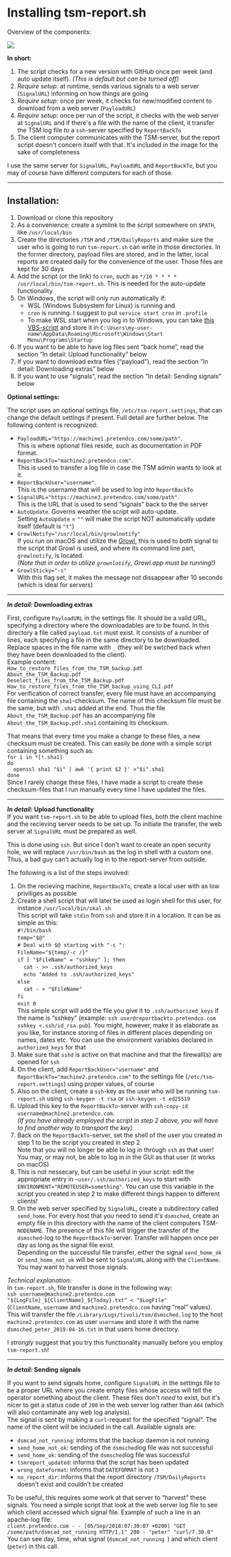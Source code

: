 # Installing tsm-report.sh
Overview of the components:

![](overview.png)

**In short:**

1. The script checks for a new version with GitHub once per week (and auto update itself). *(This is default but can be turned off)*
2. *Require setup:* at runtime, sends various signals to a web server (`SignalURL`) informing on how things are going
3. *Require setup:* once per week, it checks for new/modified content to download from a web server (`PayloadURL`)
4. *Require setup:* once per run of the script, it checks with the web server at `SignalURL` and if there's a file with the name of the client, it transfer the TSM log file to a `ssh`-server specified by `ReportBackTo`
5. The client computer communicates with the TSM-server, but the report script doesn't concern itself with that. It's included in the image for the sake of completeness

I use the same server for `SignalURL`, `PayloadURL` and `ReportBackTo`, but you may of course have different computers for each of those.

-----

## Installation:

1. Download or clone this repository
2. As a convenience: create a symlink to the script somewhere on `$PATH`, like `/usr/local/bin`
3. Create the directories `/TSM` and `/TSM/DailyReports` and make sure the user who is going to run `tsm-report.sh` can write in those directories. In the former directory, payload files are stored, and in the latter, local reports are created daily for the convenience of the user. Those files are kept for 30 days
4. Add the script (or the link) to `cron`, such as `*/10 * * * * /usr/local/bin/tsm-report.sh`. This is needed for the auto-update functionality
5. On Windows, the script will only run automatically if:
   * WSL (Windows Subsystem for Linux) is running and
   * `cron` is running. I suggest to put `service start cron` in `.profile`
   * To make WSL start when you log in to Windows, you can take [this VBS-script](https://gist.github.com/leonelsr/cde77574519eb1fd672bc9690e01257e) and store it in `C:\Users\my-user-name\AppData\Roaming\Microsoft\Windows\Start Menu\Programs\Startup`
6. If you want to be able to have log files sent “back home”, read the section ”In detail: Upload functionality” below
7. If you want to download extra files (“payload”), read the section ”In detail: Downloading extras” below
8. If you want to use “signals”, read the section ”In detail: Sending signals” below


**Optional settings:**

The script uses an optional settings file, `/etc/tsm-report.settings`, that can change the default settings if present. Full detail are further below. The following content is recognized:

*  `PayloadURL="https://machine1.pretendco.com/some/path"`.  
   This is where optional files reside, such as documentation in PDF format.
*  `ReportBackTo="machine2.pretendco.com"`.  
   This is used to transfer a log file in case the TSM admin wants to look at it. 
*  `ReportBackUser="username"`.  
   This is the username that will be used to log into `ReportBackTo`
*  `SignalURL="https://machine3.pretendco.com/some/path"`.  
   This is the URL that is used to send “signals” back to the the server  
*  `AutoUpdate`. Governs weather the script will auto-update.  
   Setting `AutoUpdate` = `""` will make the script NOT automatically update itself (default is `"t"`)
*  `GrowlNotify="/usr/local/bin/growlnotify"`  
   If you run on macOS and utilize the [Growl](http://growl.info), this is used to both signal to the script that Growl is used, and where its command line part, `growlnotify`, is located.  
   *(Note that in order to utilize `grownlotify`, Growl.app must be running!)*
*  `GrowlSticky="-s"`  
   With this flag set, it makes the message not dissappear after 10 seconds (which is ideal for servers)


-----

**_In detail:_ Downloading extras**

First, configure `PayloadURL` in the settings file. It should be a valid URL, specifying a directory where the downloadables are to be found. In this directory a file called `payload.txt` must exist. It consists of a number of lines, each specifying a file in the same directory to be downloaded. Replace spaces in the file name with `_` (they will be swtched back when they have been downloaded to the client).  
Example content:  
`How_to_restore_files_from_the_TSM_backup.pdf`  
`About_the_TSM_Backup.pdf`  
`Deselect_files_from_the_TSM_Backup.pdf`  
`How_to_restore_files_from_the_TSM_backup_using_CLI.pdf`  
For verification of correct transfer, every file must have an accompanying file containing the `sha1`-checksum. The name of this checksum file must be the same, but with `.sha1` added at the end. Thus the file `About_the_TSM_Backup.pdf` has an accompanying file `About_the_TSM_Backup.pdf.sha1` containing its checksum. 

That means that every time you make a change to these files, a new checksum must be created. This can easily be done with a simple script containing something such as:  
`for i in *[!.sha1]`  
`do`  
`  openssl sha1 "$i" | awk '{ print $2 }' >"$i".sha1`  
`done`  
Since I rarely change these files, I have made a script to create these checksum-files that I run manually every time I have updated the files.

-----

**_In detail:_ Upload functionality**  
If you want `tsm-report.sh` to be able to upload files, both the client machine and the recieving server needs to be set up. To initiate the transfer, the web server at `SignalURL` must be prepared as well. 

This is done using `ssh`. But since I don't want to create an open security hole, we will replace `/usr/bin/bash` as the log in shell with a custom one. Thus, a bad guy can't actually log in to the report-server from outside.

The following is a list of the steps involved:  

1. On the recieving machine, `ReportBackTo`, create a local user with as low priviliges as possible
2. Create a shell script that will later be used as login shell for this user, for instance `/usr/local/bin/skal.sh`  
   This script will take `stdin` from `ssh` and store it in a location. It can be as simple as this:  
   `#!/bin/bash`  
   `temp="$@"`  
   `# Deal with $@ starting with "-c ":`  
   `FileName="${temp/-c /}"`  
   `if [ "$FileName" = "sshkey" ]; then`  
   `  cat - >> .ssh/authorized_keys`  
   `  echo "Added to .ssh/authorized_keys"`  
   `else`  
   `  cat - > "$FileName"`  
   `fi`  
   `exit 0`  
   This simple script will add the file you give it to `.ssh/authorized_keys` if the name is “sshkey” (example: `ssh user@reportbackto.pretendco.com sshkey <.ssh/id_rsa.pub`). You might, however, make it as elaborate as you like, for instance storing of files in different places depending on names, dates etc. You can use the environment variables declared in `authorized_keys` for that
3. Make sure that `sshd` is active on that machine and that the firewall(s) are opened for `ssh`
4. On the client, add `ReportBackUser="username"` and `ReportBackTo="machine2.pretendco.com"` to the settings file (`/etc/tsm-report.settings`) using proper values, of course
5. Also on the client, create a `ssh`-key as the user who will be running `tsm-report.sh` using `ssh-keygen -t rsa` or `ssh-keygen -t ed25519`
6. Upload this key to the `ReportBackTo`-server with `ssh-copy-id username@machine2.pretendco.com`.  
   *(If you have already employed the script in step 2 above, you will have to find another way to transport the key)*
7. Back on the `ReportBackTo`-server, set the shell of the user you created in step 1 to be the script you created in step 2  
   Note that you will no longer be able to log in through `ssh` as that user! You may, or may not, be able to log in in the GUI as that user (it works on macOS)
8. This is not nessecary, but can be useful in your script: edit the appropriate entry in `~user/.ssh/authorized_keys` to start with `ENVIRONMENT="REMOTEUSER=something"`. You can use this variable in the script you created in step 2 to make different things happen to different clients!
9. On the web server specified by `SignalURL`, create a subdirectory called `send_home`. For every host that you need to send it's `dsmsched`, create an empty file in this directory with the name of the client computers TSM-`NODENAME`. The presence of this file will trigger the transfer of the `dsmsched`-log to the `ReportBackTo`-server. Transfer will happen once per day as long as the signal file exist.  
   Depending on the successful file transfer, either the signal `send_home_ok` or `send_home_not_ok` will be sent to `SignalURL` along with the `ClientName`. You may want to harvest those signals.

*Technical explanation:*  
In `tsm-report.sh`, file transfer is done in the following way:  
`ssh username@machine2.pretendco.com "${LogFile}_${ClientName}_${Today}.txt" < "$LogFile"`  
(`ClientName`, `username` and `machine2.pretendco.com` having “real” values).  
This will transfer the file `/Library/Logs/tivoli/tsm/dsmsched.log` to the host `machine2.pretendco.com` as user `username` and store it with the name `dsmsched_peter_2019-04-16.txt` in that users home directory.

I *strongly* suggest that you try this functionality manually before you employ `tsm-report.sh`!

-----

**_In detail:_ Sending signals**

If you want to send signals home, configure `SignalURL` in the settings file to be a proper URL where you create empty files whose access will tell the operator something about the client. These files don't *need* to exist, but it's nicer to get a status code of `200` in the web server log rather than `404` (which will also contaminate any web log analysis).  
The signal is sent by making a `curl`-request for the specified “signal”. The name of the client will be included in the call. Available signals are:

* `dsmcad_not_running`: informs that the backup daemon is not running
* `send_home_not_ok`: sending of the `dsmsched`log file was not successful
* `send_home_ok`: sending of the `dsmsched`log file was successful
* `tsmreport_updated`: informs that the script has been updated
* `wrong_dateformat`: informs that `DATEFORMAT` is not `3`
* `no_report_dir`: informs that the report directory `/TSM/DailyReports` doesn't exist and couldn't be created

To be useful, this requires some work at that server to “harvest” these signals. You need a simple script that look at the web server log file to see which client accessed which signal file. Example of such a line in an apache-log file:  
`client.pretendco.com - - [05/Sep/2018:07:30:07 +0200] "GET /some/path/dsmcad_not_running HTTP/1.1" 200 - "peter" "curl/7.30.0"`  
You can see day, time, what signal (`dsmcad_not_running `) and which client (`peter`) in this call.
